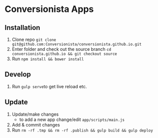 # Conversionista Apps

## Installation
1. Clone repo `git clone git@github.com:Conversionista/conversionista.github.io.git`
2. Enter folder and check out the source branch `cd conversionista.github.io && git checkout source`
3. Run `npm install && bower install`

## Develop
1. Run `gulp serve`to get live reload etc.

## Update
1. Update/make changes
	- to add a new app change/edit `app/scripts/main.js`
2. Add & commit changes
3. Run `rm -rf .tmp && rm -rf .publish && gulp build && gulp deploy`
